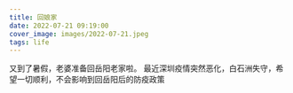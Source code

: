 ```yaml
---
title: 回娘家
date: 2022-07-21 09:19:00
cover_image: images/2022-07-21.jpeg
tags: life
---
```


又到了暑假，老婆准备回岳阳老家啦。
最近深圳疫情突然恶化，白石洲失守，希望一切顺利，不会影响到回岳阳后的防疫政策
